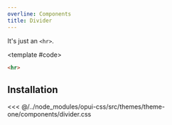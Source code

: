 ```yaml
---
overline: Components
title: Divider
---
```


<script setup>
import Example from "../.vitepress/theme/app/components/Example.vue"
</script>

It's just an `<hr>`.

<Example>
	<template #example>
	This text is placed over
	<hr>
	This text is placed under
</template>

<template #code>

<!-- prettier-ignore -->
```html
<hr>
```

  </template>
</Example>

## Installation

<<< @/../node_modules/opui-css/src/themes/theme-one/components/divider.css
